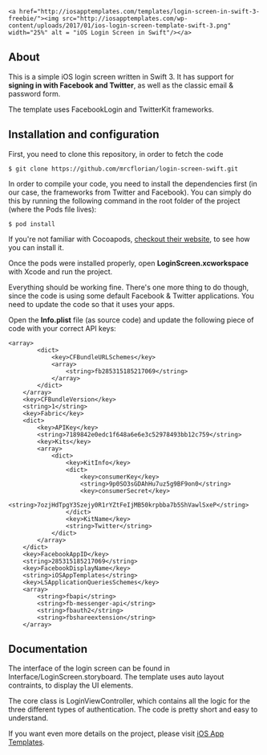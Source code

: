 <p align="center">

	<a href="http://iosapptemplates.com/templates/login-screen-in-swift-3-freebie/"><img src="http://iosapptemplates.com/wp-content/uploads/2017/01/ios-login-screen-template-swift-3.png" width="25%" alt = "iOS Login Screen in Swift"/></a>

</p>

## About

This is a simple iOS login screen written in Swift 3. It has support for <b>signing in with
Facebook and Twitter</b>, as well as the classic email & password form.

The template uses FacebookLogin and TwitterKit frameworks.

## Installation and configuration

First, you need to clone this repository, in order to fetch the code

```
$ git clone https://github.com/mrcflorian/login-screen-swift.git
```

In order to compile your code, you need to install the dependencies first (in our case, the
frameworks from Twitter and Facebook). You can simply do this by running the following command
in the root folder of the project (where the Pods file lives):

```
$ pod install
```

If you're not familiar with Cocoapods, <a href="https://guides.cocoapods.org/using/getting-started.html">checkout their website</a>, to see how you can install it.


Once the pods were installed properly, open <b>LoginScreen.xcworkspace</b> with Xcode and run the project.

Everything should be working fine. There's one more thing to do though, since the code is using
some default Facebook & Twitter applications. You need to update the code so that it uses your apps.

Open the <b>Info.plist</b> file (as source code) and update the following piece of code with your correct
API keys:

```
<array>
		<dict>
			<key>CFBundleURLSchemes</key>
			<array>
				<string>fb285315185217069</string>
			</array>
		</dict>
	</array>
	<key>CFBundleVersion</key>
	<string>1</string>
	<key>Fabric</key>
	<dict>
		<key>APIKey</key>
		<string>7189842e0edc1f648a6e6e3c52978493bb12c759</string>
		<key>Kits</key>
		<array>
			<dict>
				<key>KitInfo</key>
				<dict>
					<key>consumerKey</key>
					<string>9p0SO3sGDAhHu7uz5g9BF9on0</string>
					<key>consumerSecret</key>
					<string>7ozjHdTpgY3Szejy0R1rYZtFeIjMB50krpbba7b5ShVawlSxeP</string>
				</dict>
				<key>KitName</key>
				<string>Twitter</string>
			</dict>
		</array>
	</dict>
	<key>FacebookAppID</key>
	<string>285315185217069</string>
	<key>FacebookDisplayName</key>
	<string>iOSAppTemplates</string>
	<key>LSApplicationQueriesSchemes</key>
	<array>
		<string>fbapi</string>
		<string>fb-messenger-api</string>
		<string>fbauth2</string>
		<string>fbshareextension</string>
	</array>

```

## Documentation

The interface of the login screen can be found in Interface/LoginScreen.storyboard. The template uses auto layout contraints, to display the UI elements.

The core class is LoginViewController, which contains all the logic for the three different types of authentication. The code is pretty short and easy to understand.

If you want even more details on the project, please visit <a href="http://iosapptemplates.com/templates/login-screen-in-swift-3-freebie/">iOS App Templates</a>.
